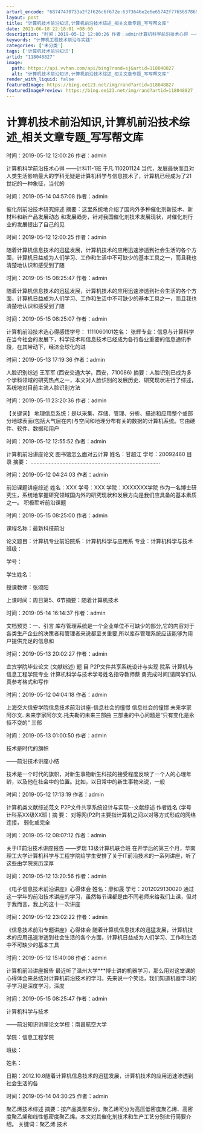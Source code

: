 ```yaml
---
arturl_encode: "68747470733a2f2f626c6f672e:6373646e2e6e65742f77656978696e5f33363336303030352f:61727469636c652f64657461696c732f313138303438383237"
layout: post
title: "计算机技术前沿知识,计算机前沿技术综述_相关文章专题_写写帮文库"
date: 2021-06-18 22:18:01 +08:00
description: "时间：2019-05-12 12:00:26 作者：admin计算机科学前沿技术心得 ——计科11-"
keywords: "计算机工程技术前沿与实践"
categories: ['未分类']
tags: ['计算机技术前沿知识']
artid: "118048827"
image:
  path: https://api.vvhan.com/api/bing?rand=sj&artid=118048827
  alt: "计算机技术前沿知识,计算机前沿技术综述_相关文章专题_写写帮文库"
render_with_liquid: false
featuredImage: https://bing.ee123.net/img/rand?artid=118048827
featuredImagePreview: https://bing.ee123.net/img/rand?artid=118048827
---
```


# 计算机技术前沿知识,计算机前沿技术综述_相关文章专题_写写帮文库

时间：2019-05-12 12:00:26 作者：admin

计算机科学前沿技术心得 ——计科11-1班 于凡 110201124 当代，发展最快而且对人类生活影响最大的学科无疑是计算机科学与信息技术了，计算机已经成为了21世纪的一种象征，当代的

时间：2019-05-14 04:57:08 作者：admin

催化剂前沿技术研究综述 摘要：这里系统地介绍了国内外多种催化剂新技术、新材料和新产品发展动态 和发展趋势，针对我国催化剂技术发展现状，对催化剂行业的发展提出了自己的见

时间：2019-05-12 12:00:25 作者：admin

随着计算机信息技术的迅猛发展，计算机技术的应用迅速渗透到社会生活的各个方面，计算机日益成为人们学习、工作和生活中不可缺少的基本工具之一，而且我也清楚地认识和感受到了随

时间：2019-05-15 08:25:47 作者：admin

随着计算机信息技术的迅猛发展，计算机技术的应用迅速渗透到社会生活的各个方面，计算机日益成为人们学习、工作和生活中不可缺少的基本工具之一，而且我也清楚地认识和感受到了随

时间：2019-05-15 08:25:07 作者：admin

计算机前沿技术选心得感悟学号： 1111060101姓名： 张辉专业：信息与计算科学在当今社会的发展下，科学技术和信息技术已经成为各行各业重要的信息通讯手段，在其带动下，经济全球化的进

时间：2019-05-13 17:19:36 作者：admin

人脸识别综述 王军军 (西安交通大学，西安，710086) 摘要：人脸识别已成为多个学科领域的研究热点之一，本文对人脸识别的发展历史、研究现状进行了综述，系统地对目前主流人脸识别方法

时间：2019-05-11 23:20:36 作者：admin

【关键词】 地理信息系统：是以采集、存储、管理、分析、描述和应用整个或部分地球表面(包括大气层在内)与空间和地理分布有关的数据的计算机系统。它由硬件、软件、数据和用户

时间：2019-05-12 12:55:52 作者：admin

计算机前沿讲座论文 图书馆怎么面对云计算 姓名：甘超江 学号：20092460 目录 摘要： .....................................................................................

时间：2019-05-12 04:24:03 作者：admin

前沿课题讲座综述 姓名：XXX 学号：XXX 学院：XXXXXXX学院 作为一名博士研究生，系统地掌握研究领域国内外的研究现状和发展方向是我们应具备的基本素质之一。 积极聆听前沿课题

时间：2019-05-15 08:25:00 作者：admin

课程名称：最新科技前沿

论文题目：计算机专业前沿院系：计算机科学与应用系 专业：计算机科学与技术 班级：

学号：

学生姓名：

授课教师：张颂阳

上课时间：周日第5、6节摘要：随着计算机技术

时间：2019-05-14 16:14:37 作者：admin

文档预览：一、引言 库存管理系统是一个企业单位不可缺少的部分,它的内容对于各类生产企业的决策者和管理者来说都至关重要,所以库存管理系统应该能够为用户提供充足的信息和

时间：2019-05-13 20:02:27 作者：admin

宜宾学院毕业论文 (文献综述) 题 目 P2P文件共享系统设计与实现 院系 计算机与信息工程学院专业 计算机科学与技术学号姓名指导教师蔡 勇完成时间[请同学们认真参考格式和写作

时间：2019-05-12 04:04:18 作者：admin

上海交大信安学院信息技术前沿讲座-信息社会的憧憬 信息社会的憧憬 未来学家阿尔文. 未来学家阿尔文.托夫勒的未来三部曲 三部曲的中心问题是“只有变化是永恒不变的” 三部

时间：2019-05-13 01:00:50 作者：admin

技术是时代的旗帜

——前沿技术讲座小结

技术是一个时代的旗帜，对新生事物新生科技的接受程度反映了一个人的心理年龄，以及他在社会中的位置。比如，以日常中的新生事物来说，一般

时间：2019-05-12 17:13:19 作者：admin

计算机类文献综述范文 P2P文件共享系统设计与实现--文献综述 作者姓名 (学号 计科系XX级XX班 ) 摘 要： 对等网(P2P)主要指计算机之间以对等方式形成的网络连接， 弱化或完全

时间：2019-05-12 08:07:12 作者：admin

关于IT前沿技术讲座报告 ——罗瑞 13级计算机联合班 在开学后的第三个月，华南理工大学计算机科学与工程学院给学生安排了关于IT前沿技术的一系列讲座，听了这些由学院资历深厚

时间：2019-05-12 13:20:56 作者：admin

《电子信息技术前沿讲座》心得体会 姓名：廖如晟 学号：2012029130020 通过这一学年的前沿技术讲座的学习，虽然每节课都是由不同老师来给我们上课，但对于我而言，我上的这十一次讲座

时间：2019-05-12 23:02:22 作者：admin

《信息技术前沿专题讲座》心得体会 随着计算机信息技术的迅猛发展，计算机技术的应用迅速渗透到社会生活的各个方面，计算机日益成为人们学习、工作和生活中不可缺少的基本工具

时间：2019-05-12 15:40:08 作者：admin

计算机前沿讲座报告 最近听了温州大学***博士讲的机器学习，那么用对这堂课的心得体会来总结对计算机前沿技术的学习。先来说一个笑话，我们知道机器学习的子学习是深度学习，深度

时间：2019-05-15 08:25:47 作者：admin

计算机科学与技术

——前沿知识讲座论文学校：南昌航空大学

学院：信息工程学院

班级：

姓名：

日期：2012.10.8随着计算机信息技术的迅猛发展，计算机技术的应用迅速渗透到社会生活的各

时间：2019-05-14 04:30:25 作者：admin

聚乙烯技术综述 摘要：按产品类型来分，聚乙烯可分为高压低密度聚乙烯、高密度聚乙烯和线性低密度聚乙烯。本文对其催化剂技术和生产工艺分别进行简要介绍。 关键词：聚乙烯 技术